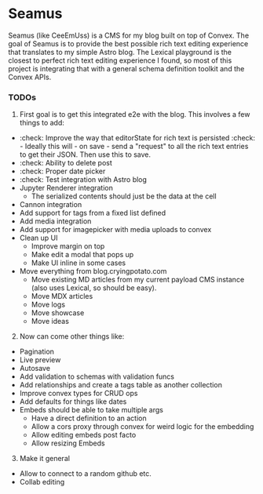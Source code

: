 # Seamus
Seamus (like CeeEmUss) is a CMS for my blog built on top of Convex. The goal of Seamus is to provide the best possible rich text editing experience that translates to my simple Astro blog. The Lexical playground is the closest to perfect rich text editing experience I found, so most of this project is integrating that with a general schema definition toolkit and the Convex APIs.


### TODOs
1. First goal is to get this integrated e2e with the blog. This involves a few things to add:

- :check: Improve the way that editorState for rich text is persisted
  :check:   - Ideally this will - on save - send a "request" to all the rich text entries to get their JSON. Then use this to save.
- :check: Ability to delete post
- :check: Proper date picker
- :check: Test integration with Astro blog
- Jupyter Renderer integration
    - The serialized contents should just be the data at the cell
- Cannon integration
- Add support for tags from a fixed list defined 
- Add media integration
- Add support for imagepicker with media uploads to convex
- Clean up UI
    - Improve margin on top
    - Make edit a modal that pops up
    - Make UI inline in some cases
- Move everything from blog.cryingpotato.com
    - Move existing MD articles from my current payload CMS instance (also uses Lexical, so should be easy).
    - Move MDX articles
    - Move logs
    - Move showcase
    - Move ideas

2. Now can come other things like:
- Pagination
- Live preview
- Autosave
- Add validation to schemas with validation funcs
- Add relationships and create a tags table as another collection
- Improve convex types for CRUD ops
- Add defaults for things like dates
- Embeds should be able to take multiple args
    - Have a direct definition to an action
    - Allow a cors proxy through convex for weird logic for the embedding
    - Allow editing embeds post facto
    - Allow resizing Embeds

3. Make it general
- Allow to connect to a random github etc.
- Collab editing

